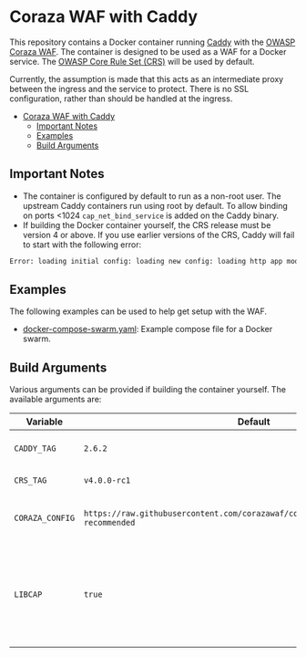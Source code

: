 # Coraza WAF with Caddy

This repository contains a Docker container running [Caddy](https://caddyserver.com/) with the [OWASP Coraza WAF](https://coraza.io/). The container is designed to be used as a WAF for a Docker service. The [OWASP Core Rule Set (CRS)](https://github.com/coreruleset/coreruleset) will be used by default.

Currently, the assumption is made that this acts as an intermediate proxy between the ingress and the service to protect. There is no SSL configuration, rather than should be handled at the ingress.

- [Coraza WAF with Caddy](#coraza-waf-with-caddy)
  - [Important Notes](#important-notes)
  - [Examples](#examples)
  - [Build Arguments](#build-arguments)

## Important Notes

- The container is configured by default to run as a non-root user. The upstream Caddy containers run using root by default. To allow binding on ports <1024 `cap_net_bind_service` is added on the Caddy binary.
- If building the Docker container yourself, the CRS release must be version 4 or above. If you use earlier versions of the CRS, Caddy will fail to start with the following error:

```bash
Error: loading initial config: loading new config: loading http app module: provision http: server srv0: setting up route handlers: route 0: loading handler modules: position 0: loading module 'waf': provision http.handlers.waf: failed to compile rule (error parsing regexp: invalid or unsupported Perl syntax: `(?<`): FILES_NAMES|FILES "@rx (?<!&(?:[aAoOuUyY]uml)|&(?:[aAeEiIoOuU]circ)|&(?:[eEiIoOuUyY]acute)|&(?:[aAeEiIoOuU]grave)|&(?:[cC]cedil)|&(?:[aAnNoO]tilde)|&(?:amp)|&(?:apos));|['\"=]" "id:920120,phase:2,block,t:none,t:urlDecodeUni,msg:'Attempted multipart/form-data bypass',logdata:'%{MATCHED_VAR}',tag:'application-multi',tag:'language-multi',tag:'platform-multi',tag:'attack-protocol',tag:'OWASP_CRS',tag:'OWASP_CRS/PROTOCOL_VIOLATION/INVALID_REQ',tag:'CAPEC-272',ver:'OWASP_CRS/3.2.1',severity:'CRITICAL',setvar:'tx.anomaly_score_pl1=+%{tx.critical_anomaly_score}'"
```

## Examples

The following examples can be used to help get setup with the WAF.

- [docker-compose-swarm.yaml](docker-compose-swarm.yaml): Example compose file for a Docker swarm.

## Build Arguments

Various arguments can be provided if building the container yourself. The available arguments are:

| Variable        | Default                                                                                | Description                                                                                                                                                 |
| --------------- | -------------------------------------------------------------------------------------- | ----------------------------------------------------------------------------------------------------------------------------------------------------------- |
| `CADDY_TAG`     | `2.6.2`                                                                                | The Caddy Docker container tag to use as a base.                                                                                                            |
| `CRS_TAG`       | `v4.0.0-rc1`                                                                           | The OWASP Core Rule Set release tag.                                                                                                                        |
| `CORAZA_CONFIG` | `https://raw.githubusercontent.com/corazawaf/coraza/v2/master/coraza.conf-recommended` | The URL to download the default Coraza configuration file from.                                                                                             |
| `LIBCAP`        | `true`                                                                                 | Install libcap and add the `cap_net_bind_service` capability to the Caddy binary. Required for the container to bind to low ports when not running as root. |
